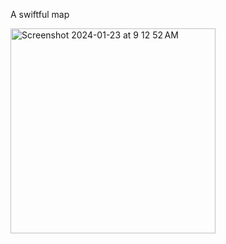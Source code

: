 A swiftful map 

<img width="328" alt="Screenshot 2024-01-23 at 9 12 52 AM" src="https://github.com/wwlinne/SwiftfulMap/assets/87803550/4a6292a7-fd4a-455f-b057-8c01e9f5bee9">

